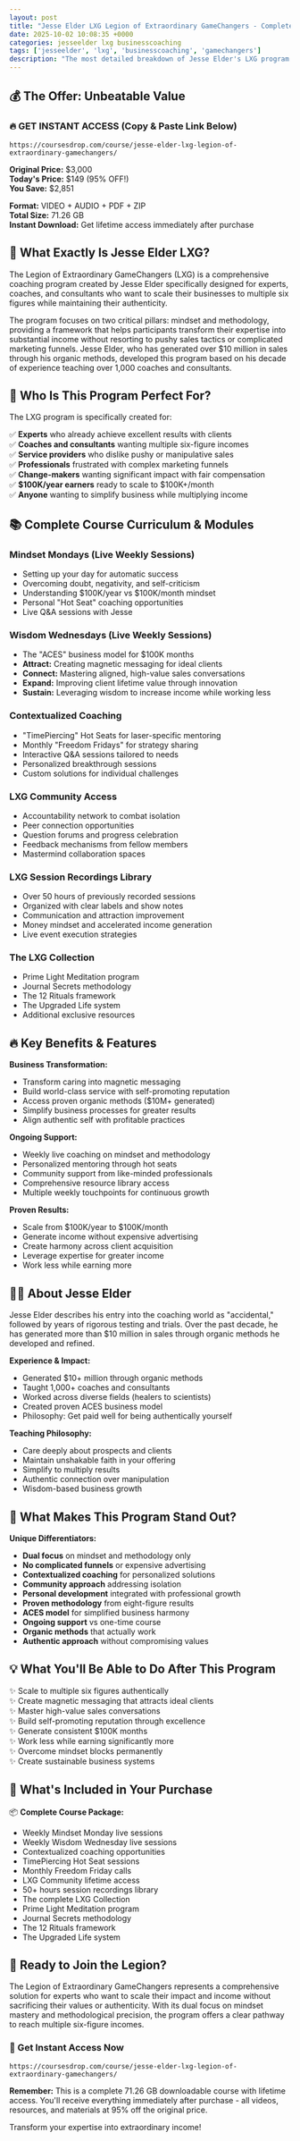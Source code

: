 ```yaml
---
layout: post
title: "Jesse Elder LXG Legion of Extraordinary GameChangers - Complete Program & Content Breakdown (2025)"
date: 2025-10-02 10:08:35 +0000
categories: jesseelder lxg businesscoaching
tags: ['jesseelder', 'lxg', 'businesscoaching', 'gamechangers']
description: "The most detailed breakdown of Jesse Elder's LXG program. Learn authentic business scaling with weekly live coaching, ACES methodology, and $10M proven strategies."
---
```



## 💰 The Offer: Unbeatable Value

### 🔥 GET INSTANT ACCESS (Copy & Paste Link Below)
`https://coursesdrop.com/course/jesse-elder-lxg-legion-of-extraordinary-gamechangers/`

**Original Price:** $3,000  
**Today's Price:** $149 (95% OFF!)  
**You Save:** $2,851  

**Format:** VIDEO + AUDIO + PDF + ZIP  
**Total Size:** 71.26 GB  
**Instant Download:** Get lifetime access immediately after purchase

## 🎯 What Exactly Is Jesse Elder LXG?

The Legion of Extraordinary GameChangers (LXG) is a comprehensive coaching program created by Jesse Elder specifically designed for experts, coaches, and consultants who want to scale their businesses to multiple six figures while maintaining their authenticity. 

The program focuses on two critical pillars: mindset and methodology, providing a framework that helps participants transform their expertise into substantial income without resorting to pushy sales tactics or complicated marketing funnels. Jesse Elder, who has generated over $10 million in sales through his organic methods, developed this program based on his decade of experience teaching over 1,000 coaches and consultants.

## 👥 Who Is This Program Perfect For?

The LXG program is specifically created for:

✅ **Experts** who already achieve excellent results with clients  
✅ **Coaches and consultants** wanting multiple six-figure incomes  
✅ **Service providers** who dislike pushy or manipulative sales  
✅ **Professionals** frustrated with complex marketing funnels  
✅ **Change-makers** wanting significant impact with fair compensation  
✅ **$100K/year earners** ready to scale to $100K+/month  
✅ **Anyone** wanting to simplify business while multiplying income  

## 📚 Complete Course Curriculum & Modules

### Mindset Mondays (Live Weekly Sessions)
- Setting up your day for automatic success
- Overcoming doubt, negativity, and self-criticism
- Understanding $100K/year vs $100K/month mindset
- Personal "Hot Seat" coaching opportunities
- Live Q&A sessions with Jesse

### Wisdom Wednesdays (Live Weekly Sessions)
- The "ACES" business model for $100K months
- **Attract:** Creating magnetic messaging for ideal clients
- **Connect:** Mastering aligned, high-value sales conversations
- **Expand:** Improving client lifetime value through innovation
- **Sustain:** Leveraging wisdom to increase income while working less

### Contextualized Coaching
- "TimePiercing" Hot Seats for laser-specific mentoring
- Monthly "Freedom Fridays" for strategy sharing
- Interactive Q&A sessions tailored to needs
- Personalized breakthrough sessions
- Custom solutions for individual challenges

### LXG Community Access
- Accountability network to combat isolation
- Peer connection opportunities
- Question forums and progress celebration
- Feedback mechanisms from fellow members
- Mastermind collaboration spaces

### LXG Session Recordings Library
- Over 50 hours of previously recorded sessions
- Organized with clear labels and show notes
- Communication and attraction improvement
- Money mindset and accelerated income generation
- Live event execution strategies

### The LXG Collection
- Prime Light Meditation program
- Journal Secrets methodology
- The 12 Rituals framework
- The Upgraded Life system
- Additional exclusive resources

## 🔥 Key Benefits & Features

**Business Transformation:**
- Transform caring into magnetic messaging
- Build world-class service with self-promoting reputation
- Access proven organic methods ($10M+ generated)
- Simplify business processes for greater results
- Align authentic self with profitable practices

**Ongoing Support:**
- Weekly live coaching on mindset and methodology
- Personalized mentoring through hot seats
- Community support from like-minded professionals
- Comprehensive resource library access
- Multiple weekly touchpoints for continuous growth

**Proven Results:**
- Scale from $100K/year to $100K/month
- Generate income without expensive advertising
- Create harmony across client acquisition
- Leverage expertise for greater income
- Work less while earning more

## 👨‍🏫 About Jesse Elder

Jesse Elder describes his entry into the coaching world as "accidental," followed by years of rigorous testing and trials. Over the past decade, he has generated more than $10 million in sales through organic methods he developed and refined.

**Experience & Impact:**
- Generated $10+ million through organic methods
- Taught 1,000+ coaches and consultants
- Worked across diverse fields (healers to scientists)
- Created proven ACES business model
- Philosophy: Get paid well for being authentically yourself

**Teaching Philosophy:**
- Care deeply about prospects and clients
- Maintain unshakable faith in your offering
- Simplify to multiply results
- Authentic connection over manipulation
- Wisdom-based business growth

## 🌟 What Makes This Program Stand Out?

**Unique Differentiators:**
- **Dual focus** on mindset and methodology only
- **No complicated funnels** or expensive advertising
- **Contextualized coaching** for personalized solutions
- **Community approach** addressing isolation
- **Personal development** integrated with professional growth
- **Proven methodology** from eight-figure results
- **ACES model** for simplified business harmony
- **Ongoing support** vs one-time course
- **Organic methods** that actually work
- **Authentic approach** without compromising values

## 💡 What You'll Be Able to Do After This Program

✨ Scale to multiple six figures authentically  
✨ Create magnetic messaging that attracts ideal clients  
✨ Master high-value sales conversations  
✨ Build self-promoting reputation through excellence  
✨ Generate consistent $100K months  
✨ Work less while earning significantly more  
✨ Overcome mindset blocks permanently  
✨ Create sustainable business systems  

## 🎁 What's Included in Your Purchase

📦 **Complete Course Package:**
- Weekly Mindset Monday live sessions
- Weekly Wisdom Wednesday live sessions
- Contextualized coaching opportunities
- TimePiercing Hot Seat sessions
- Monthly Freedom Friday calls
- LXG Community lifetime access
- 50+ hours session recordings library
- The complete LXG Collection
- Prime Light Meditation program
- Journal Secrets methodology
- The 12 Rituals framework
- The Upgraded Life system

## 🚀 Ready to Join the Legion?

The Legion of Extraordinary GameChangers represents a comprehensive solution for experts who want to scale their impact and income without sacrificing their values or authenticity. With its dual focus on mindset mastery and methodological precision, the program offers a clear pathway to reach multiple six-figure incomes.

### 🔗 Get Instant Access Now
`https://coursesdrop.com/course/jesse-elder-lxg-legion-of-extraordinary-gamechangers/`

**Remember:** This is a complete 71.26 GB downloadable course with lifetime access. You'll receive everything immediately after purchase - all videos, resources, and materials at 95% off the original price.

Transform your expertise into extraordinary income!